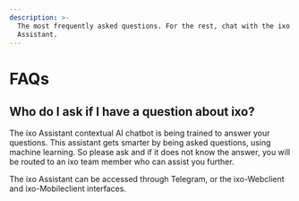 ```yaml
---
description: >-
  The most frequently asked questions. For the rest, chat with the ixo
  Assistant.
---
```


# FAQs

## Who do I ask if I have a question about ixo?

The ixo Assistant contextual AI chatbot is being trained to answer your questions. 
This assistant gets smarter by being asked questions, using machine learning. So please ask and if it does not know the answer, you will be routed to an ixo team member who can assist you further.

The ixo Assistant can be accessed through Telegram, or the ixo-Webclient and ixo-Mobileclient interfaces.





